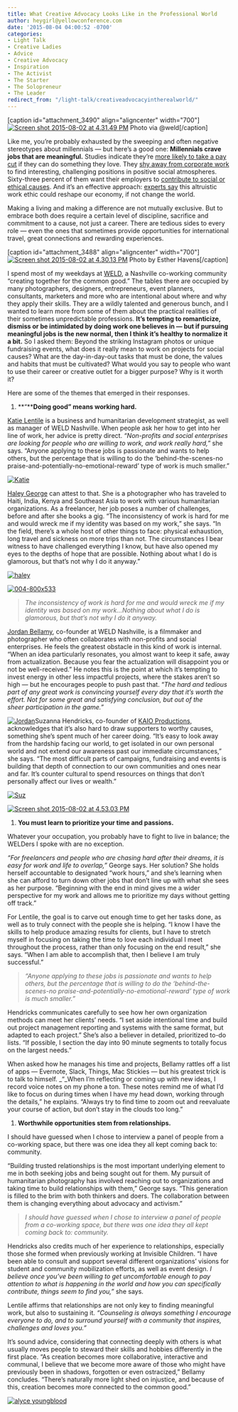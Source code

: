 ```yaml
---
title: What Creative Advocacy Looks Like in the Professional World
author: heygirl@yellowconference.com
date: '2015-08-04 04:00:52 -0700'
categories:
- Light Talk
- Creative Ladies
- Advice
- Creative Advocacy
- Inspiration
- The Activist
- The Starter
- The Solopreneur
- The Leader
redirect_from: "/light-talk/creativeadvocacyintherealworld/"
---
```


[caption id="attachment_3490" align="aligncenter" width="700"][![Screen shot 2015-08-02 at 4.31.49 PM](https://s3.amazonaws.com/yellow-files/blog/2015/08/Screen-shot-2015-08-02-at-4.31.49-PM.jpg)](https://s3.amazonaws.com/yellow-files/blog/2015/08/Screen-shot-2015-08-02-at-4.31.49-PM.jpg) Photo via @weld[/caption]

Like me, you’re probably exhausted by the sweeping and often negative stereotypes about millennials — but here’s a good one: **Millennials crave jobs that are meaningful.** Studies indicate they’re [more likely to take a pay cut](http://blogs.wsj.com/economics/2014/05/28/study-millennials-poised-to-shake-up-corporate-america/) if they can do something they love. They [shy away from corporate work](http://money.cnn.com/2015/05/12/pf/millennials-work/) to find interesting, challenging positions in positive social atmospheres. Sixty-three percent of them want their employers to [contribute to social or ethical causes](http://blogs.wsj.com/economics/2014/05/28/study-millennials-poised-to-shake-up-corporate-america/). And it’s an effective approach: [experts say](http://www.brookings.edu/~/media/research/files/papers/2014/05/millennials-wall-st/brookings_winogradfinal.pdf) this altruistic work ethic could reshape our economy, if not change the world.

Making a living and making a difference are not mutually exclusive. But to embrace both does require a certain level of discipline, sacrifice and commitment to a cause, not just a career. There are tedious sides to every role — even the ones that sometimes provide opportunities for international travel, great connections and rewarding experiences.

[caption id="attachment_3488" align="aligncenter" width="700"][![Screen shot 2015-08-02 at 4.30.13 PM](https://s3.amazonaws.com/yellow-files/blog/2015/08/Screen-shot-2015-08-02-at-4.30.13-PM.jpg)](https://s3.amazonaws.com/yellow-files/blog/2015/08/Screen-shot-2015-08-02-at-4.30.13-PM.jpg) Photo by Esther Havens[/caption]

I spend most of my weekdays at [WELD](http://www.weld.co/), a Nashville co-working community “creating together for the common good.” The tables there are occupied by many photographers, designers, entrepreneurs, event planners, consultants, marketers and more who are intentional about where and why they apply their skills. They are a wildly talented and generous bunch, and I wanted to learn more from some of them about the practical realities of their sometimes unpredictable professions. **It’s tempting to romanticize, dismiss or be intimidated by doing work one believes in — but if pursuing meaningful jobs is the new normal, then I think it’s healthy to normalize it a bit.** So I asked them: Beyond the striking Instagram photos or unique fundraising events, what does it really mean to work on projects for social causes? What are the day-in-day-out tasks that must be done, the values and habits that must be cultivated? What would you say to people who want to use their career or creative outlet for a bigger purpose? Why is it worth it?

Here are some of the themes that emerged in their responses.

1.  **“****Doing good” means working hard.**

[Katie Lentile](http://www.katielentile.com/) is a business and humanitarian development strategist, as well as manager of WELD Nashville. When people ask her how to get into her line of work, her advice is pretty direct. _“Non-profits and social enterprises are looking for people who are willing to work, and work really hard,”_ she says. “Anyone applying to these jobs is passionate and wants to help others, but the percentage that is willing to do the ‘behind-the-scenes-no praise-and-potentially-no-emotional-reward’ type of work is much smaller.”

[![Katie](https://s3.amazonaws.com/yellow-files/blog/2015/08/Katie.jpg)](https://s3.amazonaws.com/yellow-files/blog/2015/08/Katie.jpg)

[Haley George](http://www.haleygeorgephotography.com/) can attest to that. She is a photographer who has traveled to Haiti, India, Kenya and Southeast Asia to work with various humanitarian organizations. As a freelancer, her job poses a number of challenges, before and after she books a gig. “The inconsistency of work is hard for me and would wreck me if my identity was based on my work,” she says. “In the field, there’s a whole host of other things to face: physical exhaustion, long travel and sickness on more trips than not. The circumstances I bear witness to have challenged everything I know, but have also opened my eyes to the depths of hope that are possible. Nothing about what I do is glamorous, but that’s not why I do it anyway.”

[![haley](https://s3.amazonaws.com/yellow-files/blog/2015/08/haley.jpg)](https://s3.amazonaws.com/yellow-files/blog/2015/08/haley.jpg)

[![004-800x533](https://s3.amazonaws.com/yellow-files/blog/2015/08/004-800x533.jpg)](https://s3.amazonaws.com/yellow-files/blog/2015/08/004-800x533.jpg)

> _The inconsistency of work is hard for me and would wreck me if my identity was based on my work...Nothing about what I do is glamorous, but that’s not why I do it anyway._

[Jordan Bellamy](http://www.jor.by/), co-founder at WELD Nashville, is a filmmaker and photographer who often collaborates with non-profits and social enterprises. He feels the greatest obstacle in this kind of work is internal. “When an idea particularly resonates, you almost want to keep it safe, away from actualization. Because you fear the actualization will disappoint you or not be well-received.” He notes this is the point at which it’s tempting to invest energy in other less impactful projects, where the stakes aren’t so high — but he encourages people to push past that. “_The hard and tedious part of any great work is convincing yourself every day that it’s worth the effort. Not for some great and satisfying conclusion, but out of the sheer participation in the game.”_

[![Jordan](https://s3.amazonaws.com/yellow-files/blog/2015/08/Jordan.jpg)](https://s3.amazonaws.com/yellow-files/blog/2015/08/Jordan.jpg)Suzanna Hendricks, co-founder of [KAIO Productions,](http://www.kaioproductions.squarespace.com/) acknowledges that it’s also hard to draw supporters to worthy causes, something she’s spent much of her career doing. “It’s easy to look away from the hardship facing our world, to get isolated in our own personal world and not extend our awareness past our immediate circumstances,” she says. “The most difficult parts of campaigns, fundraising and events is building that depth of connection to our own communities and ones near and far. It’s counter cultural to spend resources on things that don’t personally affect our lives or wealth.”

[![Suz](https://s3.amazonaws.com/yellow-files/blog/2015/08/Suz.jpg)](https://s3.amazonaws.com/yellow-files/blog/2015/08/Suz.jpg)

[![Screen shot 2015-08-02 at 4.53.03 PM](https://s3.amazonaws.com/yellow-files/blog/2015/08/Screen-shot-2015-08-02-at-4.53.03-PM.png)](https://s3.amazonaws.com/yellow-files/blog/2015/08/Screen-shot-2015-08-02-at-4.53.03-PM.png)

1.  **You must learn to prioritize your time and passions.**

Whatever your occupation, you probably have to fight to live in balance; the WELDers I spoke with are no exception.

_“For freelancers and people who are chasing hard after their dreams, it is easy for work and life to overlap,”_ George says. Her solution? She holds herself accountable to designated “work hours,” and she’s learning when she can afford to turn down other jobs that don’t line up with what she sees as her purpose. “Beginning with the end in mind gives me a wider perspective for my work and allows me to prioritize my days without getting off track.”

For Lentile, the goal is to carve out enough time to get her tasks done, as well as to truly connect with the people she is helping. “I know I have the skills to help produce amazing results for clients, but I have to stretch myself in focusing on taking the time to love each individual I meet throughout the process, rather than only focusing on the end result,” she says. “When I am able to accomplish that, then I believe I am truly successful.”

> _“Anyone applying to these jobs is passionate and wants to help others, but the percentage that is willing to do the ‘behind-the-scenes-no praise-and-potentially-no-emotional-reward’ type of work is much smaller.”_

Hendricks communicates carefully to see how her own organization methods can meet her clients’ needs. “I set aside intentional time and build out project management reporting and systems with the same format, but adapted to each project.” She’s also a believer in detailed, prioritized to-do lists. “If possible, I section the day into 90 minute segments to totally focus on the largest needs.”

When asked how he manages his time and projects, Bellamy rattles off a list of apps — Evernote, Slack, Things, Mac Stickies — but his greatest trick is to talk to himself. _“_When I’m reflecting or coming up with new ideas, I record voice notes on my phone a ton. These notes remind me of what I’d like to focus on during times when I have my head down, working through the details,” he explains. “Always try to find time to zoom out and reevaluate your course of action, but don’t stay in the clouds too long.”

1.  **Worthwhile opportunities stem from relationships.**

I should have guessed when I chose to interview a panel of people from a co-working space, but there was one idea they all kept coming back to: community.

“Building trusted relationships is the most important underlying element to me in both seeking jobs and being sought out for them. My pursuit of humanitarian photography has involved reaching out to organizations and taking time to build relationships with them,” George says. “This generation is filled to the brim with both thinkers and doers. The collaboration between them is changing everything about advocacy and activism.”

> _I should have guessed when I chose to interview a panel of people from a co-working space, but there was one idea they all kept coming back to: community._

Hendricks also credits much of her experience to relationships, especially those she formed when previously working at Invisible Children. “I have been able to consult and support several different organizations’ visions for student and community mobilization efforts, as well as event design. _I believe once you’ve been willing to get uncomfortable enough to pay attention to what is happening in the world and how you can specifically contribute, things seem to find you,”_ she says.

Lentile affirms that relationships are not only key to finding meaningful work, but also to sustaining it. _“Counseling is always something I encourage everyone to do, and to surround yourself with a community that inspires, challenges and loves you.”_

It’s sound advice, considering that connecting deeply with others is what usually moves people to steward their skills and hobbies differently in the first place. “As creation becomes more collaborative, interactive and communal, I believe that we become more aware of those who might have previously been in shadows, forgotten or even ostracized,” Bellamy concludes. “There’s naturally more light shed on injustice, and because of this, creation becomes more connected to the common good.”

[![alyce youngblood](https://s3.amazonaws.com/yellow-files/blog/2015/08/alyce-youngblood.jpg)](http://www.alyceyoungblood.com/)
